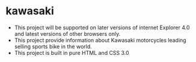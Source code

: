 # kawasaki
* This project will be supported on later versions of internet Explorer 4.0 and latest versions of other browsers only.
* This project provide information about Kawasaki motorcycles leading selling sports bike in the world.
* This project is built in pure HTML and CSS 3.0
